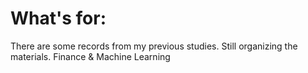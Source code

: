 # What's for:
There are some records from my previous studies. Still organizing the materials.
Finance & Machine Learning

